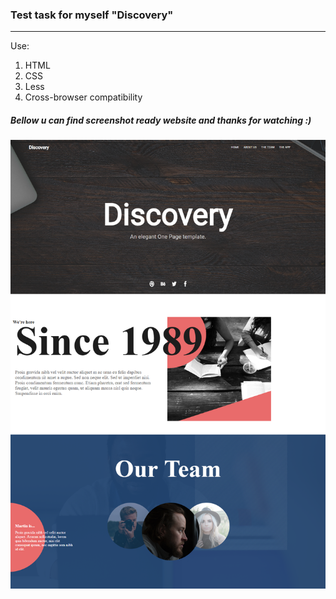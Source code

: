 ### Test task for myself "Discovery"


_ _ _

Use: 
1. HTML
2. CSS
3. Less
4. Cross-browser compatibility

##### Bellow u can find screenshot ready website and thanks for watching :)

![Screenshot](screenShot.png)
